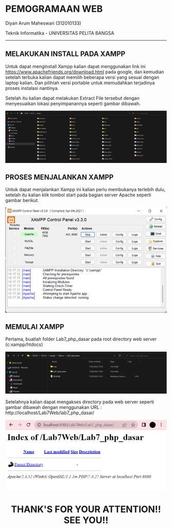 # PEMOGRAMAAN WEB

Diyan Arum Maheswari (312010133)

Teknik Informatika - UNIVERSITAS PELITA BANGSA
______________________________________________

## MELAKUKAN INSTALL PADA XAMPP

Untuk dapat menginstall Xampp kalian dapat menggunakan link ini https://www.apachefriends.org/download.html pada google, dan kemudian setelah terbuka kalian dapat memilih beberapa versi yang sesuai dengan laptop kalian. Dan pilihlah versi portable untuk memudahkan terjadinya proses instalasi nantinya.

Setelah itu kalian dapat melakukan Extract File tersebut dengan menyesuaikan lokasi penyimpanannya seperti gambar dibawah.

![menambahkan_gambar](img/INSTALL%20XAMPP.png)


## PROSES MENJALANKAN XAMPP

Untuk dapat menjalankan Xampp ini kalian perlu membukanya terlebih dulu, setelah itu kalian klik tombol start pada bagian server Apache seperti gambar berikut.

![menambahkan_gambar](img/XAMPP%20RUNNING.png)


## MEMULAI XAMPP

Pertama, buatlah folder Lab7_php_dasar pada root directory web server (c:xampp/htdocs)

![menambahkan_gambar](img/BIKIN%20FOLDER%20LAB7.png)

Setelahnya kalian dapat mengakses directory pada web server seperti gambar dibawah dengan menggunakan URL : http://localhost/Lab7Web/lab7_php_dasar/

![menambahkan_gambar](img/CEK%20WEB%20SERVER.png)



# <P align="center"> THANK'S FOR YOUR ATTENTION!! SEE YOU!!

